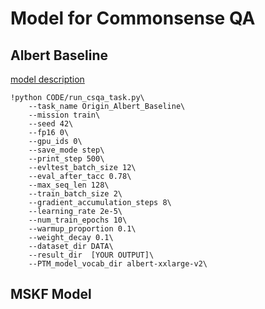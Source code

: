 # Model for Commonsense QA

## Albert Baseline
[model description](https://github.com/Zaaachary/CSQA-Description/blob/main/Albert-model-desc.md)

```
!python CODE/run_csqa_task.py\
    --task_name Origin_Albert_Baseline\
    --mission train\
    --seed 42\
    --fp16 0\
    --gpu_ids 0\
    --save_mode step\
    --print_step 500\
    --evltest_batch_size 12\
    --eval_after_tacc 0.78\
    --max_seq_len 128\
    --train_batch_size 2\
    --gradient_accumulation_steps 8\
    --learning_rate 2e-5\
    --num_train_epochs 10\
    --warmup_proportion 0.1\
    --weight_decay 0.1\
    --dataset_dir DATA\
    --result_dir  [YOUR OUTPUT]\
    --PTM_model_vocab_dir albert-xxlarge-v2\
```

## MSKF Model
